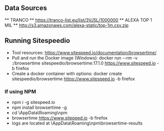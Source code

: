 ## Data Sources
** TRANCO ** https://tranco-list.eu/list/3VJ5L/1000000
** ALEXA TOP 1 MIL ** http://s3.amazonaws.com/alexa-static/top-1m.csv.zip

## Running Sitespeedio
* Tool resources: https://www.sitespeed.io/documentation/browsertime/
* Pull and run the Docker image (Windows): docker run --rm -v <your-home-directory>:/browsertime sitespeedio/browsertime:17.1.0 https://www.sitespeed.io -b firefox
* Create a docker container with options:  docker create sitespeedio/browsertime https://www.sitespeed.io -b firefox
### If using NPM
* npm i -g sitespeed.io
* npm install browsertime -g
* cd <user>\AppData\Roaming\npm
* browsertime https://www.sitepeed.io -b firefox
* logs are located at <user>\AppData\Roaming\npm\browsertime-results